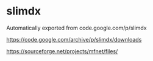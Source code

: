 # slimdx
Automatically exported from code.google.com/p/slimdx


https://code.google.com/archive/p/slimdx/downloads

https://sourceforge.net/projects/mfnet/files/
